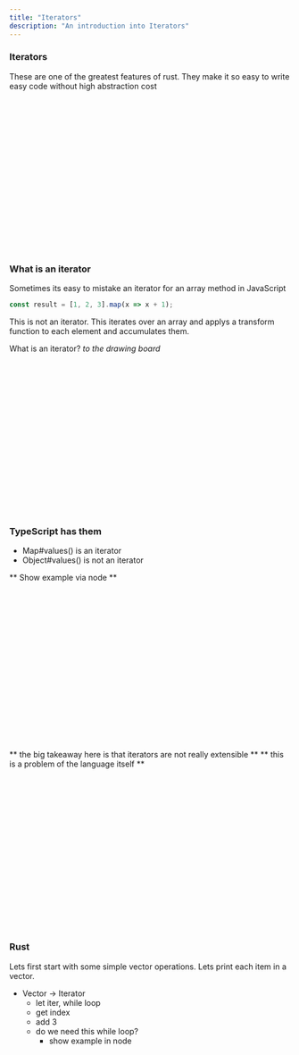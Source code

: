```yaml
---
title: "Iterators"
description: "An introduction into Iterators"
---
```


### Iterators
These are one of the greatest features of rust.  They make it so easy to write
easy code without high abstraction cost

<br />
<br />
<br />
<br />
<br />
<br />
<br />
<br />
<br />
<br />
<br />
<br />
<br />
<br />
<br />
<br />

### What is an iterator
Sometimes its easy to mistake an iterator for an array method in JavaScript

```typescript
const result = [1, 2, 3].map(x => x + 1);
```

This is not an iterator.  This iterates over an array and applys a transform
function to each element and accumulates them.

What is an iterator?
*to the drawing board*

<br />
<br />
<br />
<br />
<br />
<br />
<br />
<br />
<br />
<br />
<br />
<br />
<br />
<br />
<br />
<br />

### TypeScript has them
* Map#values() is an iterator
* Object#values() is not an iterator

** Show example via node **

<br />
<br />
<br />
<br />
<br />
<br />
<br />
<br />
<br />
<br />
<br />
<br />
<br />
<br />
<br />
<br />

** the big takeaway here is that iterators are not really extensible **
** this is a problem of the language itself **

<br />
<br />
<br />
<br />
<br />
<br />
<br />
<br />
<br />
<br />
<br />
<br />
<br />
<br />
<br />
<br />

### Rust

Lets first start with some simple vector operations. Lets print each item in a
vector.

* Vector -> Iterator
  * let iter, while loop
  * get index
  * add 3
  * do we need this while loop?
    * show example in node

<br />
<br />
<br />
<br />
<br />
<br />
<br />
<br />
<br />
<br />
<br />
<br />
<br />
<br />
<br />
<br />

